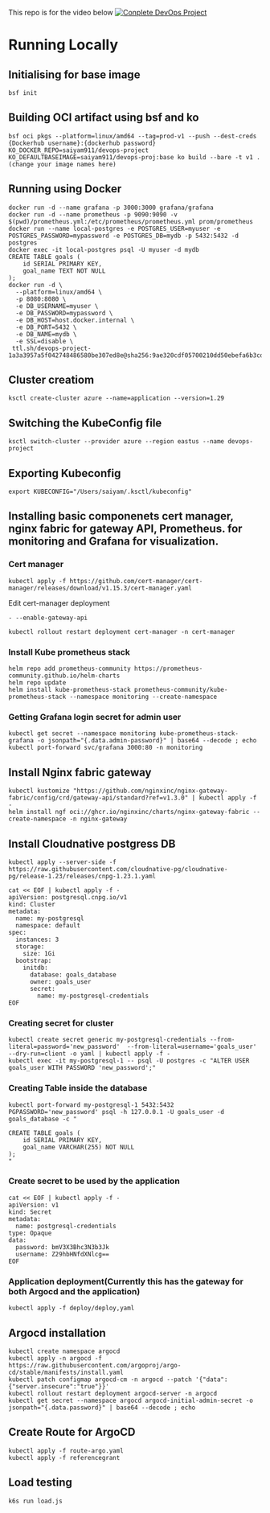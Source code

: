 This repo is for the video below 
[![Conplete DevOps Project](https://img.youtube.com/vi/kCWAwXFnYic/0.jpg)](https://www.youtube.com/watch?v=kCWAwXFnYic)

# Running Locally 
## Initialising for base image
```
bsf init
``` 
## Building OCI artifact using bsf and ko
```
bsf oci pkgs --platform=linux/amd64 --tag=prod-v1 --push --dest-creds {Dockerhub username}:{dockerhub password}
KO_DOCKER_REPO=saiyam911/devops-project KO_DEFAULTBASEIMAGE=saiyam911/devops-proj:base ko build --bare -t v1 . (change your image names here)
```
## Running using Docker
```
docker run -d --name grafana -p 3000:3000 grafana/grafana
docker run -d --name prometheus -p 9090:9090 -v $(pwd)/prometheus.yml:/etc/prometheus/prometheus.yml prom/prometheus
docker run --name local-postgres -e POSTGRES_USER=myuser -e POSTGRES_PASSWORD=mypassword -e POSTGRES_DB=mydb -p 5432:5432 -d postgres
docker exec -it local-postgres psql -U myuser -d mydb
CREATE TABLE goals (
    id SERIAL PRIMARY KEY,
    goal_name TEXT NOT NULL
);
docker run -d \
  --platform=linux/amd64 \
  -p 8080:8080 \
  -e DB_USERNAME=myuser \
  -e DB_PASSWORD=mypassword \
  -e DB_HOST=host.docker.internal \
  -e DB_PORT=5432 \
  -e DB_NAME=mydb \
  -e SSL=disable \
 ttl.sh/devops-project-1a3a3957a5f042748486580be307ed8e@sha256:9ae320cdf05700210dd50ebefa6b3cd4a11ca2feaad1946f6715e0ec725bda62
```

## Cluster creatiom 
```ksctl create-cluster azure --name=application --version=1.29```

## Switching the KubeConfig file 
```ksctl switch-cluster --provider azure --region eastus --name devops-project```

## Exporting Kubeconfig
```export KUBECONFIG="/Users/saiyam/.ksctl/kubeconfig"```              

## Installing basic componenets cert manager, nginx fabric for gateway API, Prometheus. for monitoring and Grafana for visualization. 
### Cert manager
```
kubectl apply -f https://github.com/cert-manager/cert-manager/releases/download/v1.15.3/cert-manager.yaml
```
Edit cert-manager deployment 
```
- --enable-gateway-api
```
```kubectl rollout restart deployment cert-manager -n cert-manager```

### Install Kube prometheus stack
```
helm repo add prometheus-community https://prometheus-community.github.io/helm-charts
helm repo update
helm install kube-prometheus-stack prometheus-community/kube-prometheus-stack --namespace monitoring --create-namespace

```
### Getting Grafana login secret for admin user

```
kubectl get secret --namespace monitoring kube-prometheus-stack-grafana -o jsonpath="{.data.admin-password}" | base64 --decode ; echo
kubectl port-forward svc/grafana 3000:80 -n monitoring
```

## Install Nginx fabric gateway
```
kubectl kustomize "https://github.com/nginxinc/nginx-gateway-fabric/config/crd/gateway-api/standard?ref=v1.3.0" | kubectl apply -f -
helm install ngf oci://ghcr.io/nginxinc/charts/nginx-gateway-fabric --create-namespace -n nginx-gateway
```


## Install Cloudnative postgress DB 
```
kubectl apply --server-side -f https://raw.githubusercontent.com/cloudnative-pg/cloudnative-pg/release-1.23/releases/cnpg-1.23.1.yaml
```
```
cat << EOF | kubectl apply -f -
apiVersion: postgresql.cnpg.io/v1
kind: Cluster
metadata:
  name: my-postgresql
  namespace: default
spec:
  instances: 3
  storage:
    size: 1Gi
  bootstrap:
    initdb:
      database: goals_database
      owner: goals_user
      secret:
        name: my-postgresql-credentials
EOF        
```
### Creating secret for cluster
```
kubectl create secret generic my-postgresql-credentials --from-literal=password='new_password'  --from-literal=username='goals_user'  --dry-run=client -o yaml | kubectl apply -f -
kubectl exec -it my-postgresql-1 -- psql -U postgres -c "ALTER USER goals_user WITH PASSWORD 'new_password';"
```

### Creating Table inside the database
```
kubectl port-forward my-postgresql-1 5432:5432
PGPASSWORD='new_password' psql -h 127.0.0.1 -U goals_user -d goals_database -c "

CREATE TABLE goals (
    id SERIAL PRIMARY KEY,
    goal_name VARCHAR(255) NOT NULL
);
"
```

### Create secret to be used by the application 
```
cat << EOF | kubectl apply -f - 
apiVersion: v1
kind: Secret
metadata:
  name: postgresql-credentials
type: Opaque
data:
  password: bmV3X3Bhc3N3b3Jk
  username: Z29hbHNfdXNlcg==
EOF
```


### Application deployment(Currently this has the gateway for both Argocd and the application)
```
kubectl apply -f deploy/deploy,yaml
```

## Argocd installation 
```
kubectl create namespace argocd
kubectl apply -n argocd -f https://raw.githubusercontent.com/argoproj/argo-cd/stable/manifests/install.yaml
kubectl patch configmap argocd-cm -n argocd --patch '{"data":{"server.insecure":"true"}}'
kubectl rollout restart deployment argocd-server -n argocd
kubectl get secret --namespace argocd argocd-initial-admin-secret -o jsonpath="{.data.password}" | base64 --decode ; echo 
```

## Create Route for ArgoCD 
```
kubectl apply -f route-argo.yaml
kubectl apply -f referencegrant
```
## Load testing 
```
k6s run load.js
```
